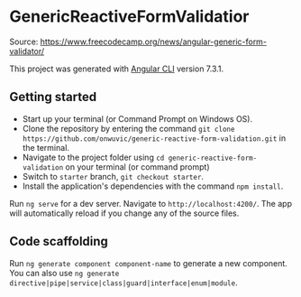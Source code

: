 # GenericReactiveFormValidatior
Source: https://www.freecodecamp.org/news/angular-generic-form-validator/

This project was generated with [Angular CLI](https://github.com/angular/angular-cli) version 7.3.1.

## Getting started

* Start up your terminal (or Command Prompt on Windows OS).
* Clone the repository by entering the command `git clone https://github.com/onwuvic/generic-reactive-form-validation.git` in the terminal.
* Navigate to the project folder using `cd generic-reactive-form-validation` on your terminal (or command prompt)
* Switch to `starter` branch, `git checkout starter`.
* Install the application's dependencies with the command `npm install`.

Run `ng serve` for a dev server. Navigate to `http://localhost:4200/`. The app will automatically reload if you change any of the source files.

## Code scaffolding

Run `ng generate component component-name` to generate a new component. You can also use `ng generate directive|pipe|service|class|guard|interface|enum|module`.

